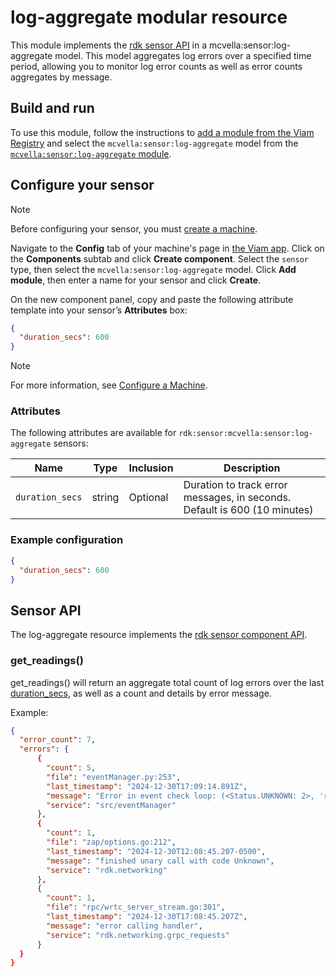 # log-aggregate modular resource

This module implements the [rdk sensor API](https://github.com/rdk/sensor-api) in a mcvella:sensor:log-aggregate model.
This model aggregates log errors over a specified time period, allowing you to monitor log error counts as well as error counts aggregates by message.

## Build and run

To use this module, follow the instructions to [add a module from the Viam Registry](https://docs.viam.com/registry/configure/#add-a-modular-resource-from-the-viam-registry) and select the `mcvella:sensor:log-aggregate` model from the [`mcvella:sensor:log-aggregate` module](https://app.viam.com/module/rdk/mcvella:sensor:log-aggregate).

## Configure your sensor

> [!NOTE]  
> Before configuring your sensor, you must [create a machine](https://docs.viam.com/manage/fleet/machines/#add-a-new-machine).

Navigate to the **Config** tab of your machine's page in [the Viam app](https://app.viam.com/).
Click on the **Components** subtab and click **Create component**.
Select the `sensor` type, then select the `mcvella:sensor:log-aggregate` model.
Click **Add module**, then enter a name for your sensor and click **Create**.

On the new component panel, copy and paste the following attribute template into your sensor’s **Attributes** box:

```json
{
  "duration_secs": 600
}
```

> [!NOTE]  
> For more information, see [Configure a Machine](https://docs.viam.com/manage/configuration/).

### Attributes

The following attributes are available for `rdk:sensor:mcvella:sensor:log-aggregate` sensors:

| Name | Type | Inclusion | Description |
| ---- | ---- | --------- | ----------- |
| `duration_secs` | string | Optional |  Duration to track error messages, in seconds.  Default is 600 (10 minutes) |

### Example configuration

```json
{
  "duration_secs": 600
}
```

## Sensor API

The log-aggregate resource implements the [rdk sensor component API](https://github.com/viamrobotics/api/blob/main/proto/viam/component/sensor/v1/sensor.proto).

### get_readings()

get_readings() will return an aggregate total count of log errors over the last [duration_secs](#attributes), as well as a count and details by error message.

Example:

```json
{
  "error_count": 7,
  "errors": {
      {
        "count": 5,
        "file": "eventManager.py:253",
        "last_timestamp": "2024-12-30T17:09:14.891Z",
        "message": "Error in event check loop: (<Status.UNKNOWN: 2>, 'resource \"rdk:service:vision/re_id_S8Fh\" not found', None)",
        "service": "src/eventManager"
      },
      {
        "count": 1,
        "file": "zap/options.go:212",
        "last_timestamp": "2024-12-30T12:08:45.207-0500",
        "message": "finished unary call with code Unknown",
        "service": "rdk.networking"
      },
      {
        "count": 1,
        "file": "rpc/wrtc_server_stream.go:301",
        "last_timestamp": "2024-12-30T17:08:45.207Z",
        "message": "error calling handler",
        "service": "rdk.networking.grpc_requests"
      }
  }
}
```
